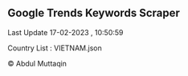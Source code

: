 

## Google Trends Keywords Scraper 
 
Last Update 17-02-2023 , 10:50:59

Country List :
VIETNAM.json



© Abdul Muttaqin 
